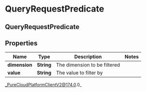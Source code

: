 # QueryRequestPredicate

## QueryRequestPredicate

## Properties

|Name | Type | Description | Notes|
|------------ | ------------- | ------------- | -------------|
| **dimension** | **String** | The dimension to be filtered | |
| **value** | **String** | The value to filter by | |



_PureCloudPlatformClientV2@174.0.0_
